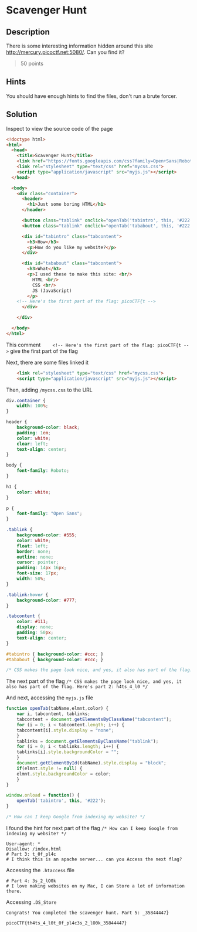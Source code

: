 # Scavenger Hunt
## Description
There is some interesting information hidden around this site http://mercury.picoctf.net:5080/. Can you find it?
> 50 points

## Hints
You should have enough hints to find the files, don't run a brute forcer.

## Solution
Inspect to view the source code of the page
```html 
<!doctype html>
<html>
  <head>
    <title>Scavenger Hunt</title>
    <link href="https://fonts.googleapis.com/css?family=Open+Sans|Roboto" rel="stylesheet">
    <link rel="stylesheet" type="text/css" href="mycss.css">
    <script type="application/javascript" src="myjs.js"></script>
  </head>

  <body>
    <div class="container">
      <header>
		<h1>Just some boring HTML</h1>
      </header>

      <button class="tablink" onclick="openTab('tabintro', this, '#222')" id="defaultOpen">How</button>
      <button class="tablink" onclick="openTab('tababout', this, '#222')">What</button>

      <div id="tabintro" class="tabcontent">
		<h3>How</h3>
		<p>How do you like my website?</p>
      </div>

      <div id="tababout" class="tabcontent">
		<h3>What</h3>
		<p>I used these to make this site: <br/>
		  HTML <br/>
		  CSS <br/>
		  JS (JavaScript)
		</p>
	<!-- Here's the first part of the flag: picoCTF{t -->
      </div>

    </div>

  </body>
</html>
```
This comment ```	<!-- Here's the first part of the flag: picoCTF{t -->``` give the first part of the flag 

Next, there are some files linked it
```html
    <link rel="stylesheet" type="text/css" href="mycss.css">
    <script type="application/javascript" src="myjs.js"></script>
```

Then, adding `/mycss.css` to the URL
```css
div.container {
    width: 100%;
}

header {
    background-color: black;
    padding: 1em;
    color: white;
    clear: left;
    text-align: center;
}

body {
    font-family: Roboto;
}

h1 {
    color: white;
}

p {
    font-family: "Open Sans";
}

.tablink {
    background-color: #555;
    color: white;
    float: left;
    border: none;
    outline: none;
    cursor: pointer;
    padding: 14px 16px;
    font-size: 17px;
    width: 50%;
}

.tablink:hover {
    background-color: #777;
}

.tabcontent {
    color: #111;
    display: none;
    padding: 50px;
    text-align: center;
}

#tabintro { background-color: #ccc; }
#tababout { background-color: #ccc; }

/* CSS makes the page look nice, and yes, it also has part of the flag. Here's part 2: h4ts_4_l0 */
```

The next part of the flag `/* CSS makes the page look nice, and yes, it also has part of the flag. Here's part 2: h4ts_4_l0 */`

And next, accessing the `myjs.js` file 

```js 
function openTab(tabName,elmnt,color) {
    var i, tabcontent, tablinks;
    tabcontent = document.getElementsByClassName("tabcontent");
    for (i = 0; i < tabcontent.length; i++) {
	tabcontent[i].style.display = "none";
    }
    tablinks = document.getElementsByClassName("tablink");
    for (i = 0; i < tablinks.length; i++) {
	tablinks[i].style.backgroundColor = "";
    }
    document.getElementById(tabName).style.display = "block";
    if(elmnt.style != null) {
	elmnt.style.backgroundColor = color;
    }
}

window.onload = function() {
    openTab('tabintro', this, '#222');
}

/* How can I keep Google from indexing my website? */

```

I found the hint for next part  of the flag `/* How can I keep Google from indexing my website? */`

```
User-agent: *
Disallow: /index.html
# Part 3: t_0f_pl4c
# I think this is an apache server... can you Access the next flag?

```

Accessing the `.htaccess` file 

```
# Part 4: 3s_2_lO0k
# I love making websites on my Mac, I can Store a lot of information there.
```

Accessing `.DS_Store`
```
Congrats! You completed the scavenger hunt. Part 5: _35844447}
```

```flag
picoCTF{th4ts_4_l0t_0f_pl4c3s_2_lO0k_35844447}
```


